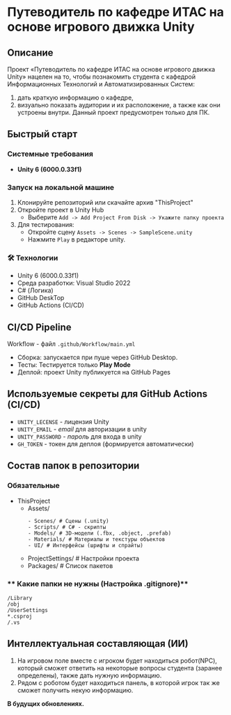 # Путеводитель по кафедре ИТАС на основе игрового движка Unity

## Описание

Проект «Путеводитель по кафедре ИТАС на основе игрового движка Unity» нацелен на то, чтобы познакомить студента с кафедрой Информационных Технологий и Автоматизированных Систем:  
1.	дать краткую информацию о кафедре, 
2.	визуально показать аудитории и их расположение, а также как они устроены внутри.
Данный проект предусмотрен только для ПК.

## Быстрый старт

### Системные требования
- **Unity 6 (6000.0.33f1)**
  
### Запуск на локальной машине
1. Клонируйте репозиторий или скачайте архив "ThisProject"
2. Откройте проект в Unity Hub
   * Выберите `Add -> Add Project From Disk -> Укажите папку проекта`
3. Для тестирования:
   * Откройте сцену `Assets -> Scenes -> SampleScene.unity`
   * Нажмите `Play` в редакторе unity.
     
### 🛠 Технологии
- Unity 6 (6000.0.33f1)
- Среда разработки: Visual Studio 2022
- C# (Логика)
- GitHub DeskTop
- GitHub Actions (CI/CD)

## CI/CD Pipeline
Workflow - файл `.github/Workflow/main.yml`
  * Сборка: запускается при пуше через GitHub Desktop.
  * Тесты: Тестируется только **Play Mode**
  * Деплой: проект Unity публикуется на GitHub Pages

## Используемые секреты для GitHub Actions (CI/CD)
 * `UNITY_LECENSE` - лицензия Unity
 * `UNITY_EMAIL` - *email* для авторизации в unity
 * `UNITY_PASSWORD` - *пароль* для входа в unity
 * `GH_TOKEN` - токен для деплоя (формируется автоматически)

## Состав папок в репозитории
### **Обязательные**
- ThisProject
  - Assets/
    ```
    - Scenes/ # Сцены (.unity)
    - Scripts/ # C# - скрипты
    - Models/ # 3D-модели (.fbx, .object, .prefab)
    - Materials/ # Материалы и текстуры объектов
    - UI/ # Интерфейсы (шрифты и спрайты)
    ```
  - ProjectSettings/ # Настройки проекта
  - Packages/ # Список пакетов
    
### ** Какие папки не нужны (Настройка .gitignore)**
```
/Library
/obj
/UserSettings
*.csproj
/.vs
```

## Интеллектуальная составляющая (ИИ)
1.	На игровом поле вместе с игроком будет находиться робот(NPC), который сможет ответить на некоторые вопросы студента (заранее определены), также дать нужную информацию.
2.	Рядом с роботом будет находиться панель, в которой игрок так же сможет получить некую информацию.

**В будущих обновлениях.**
